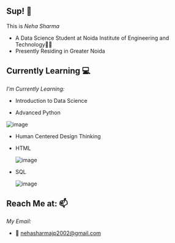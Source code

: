 <h2>Sup! 👋</h2>

This is _Neha Sharma_
- A Data Science Student at Noida Institute of Engineering and Technology👩‍🎓
- Presently Residing in Greater Noida

<h2>Currently Learning 💻</h2>

_I’m Currently Learning:_

- Introduction to Data Science

- Advanced Python

![image](https://user-images.githubusercontent.com/110185548/181935889-94ebe857-cc01-4653-9928-4365d70ac852.png)

- Human Centered Design Thinking

- HTML

    ![image](https://user-images.githubusercontent.com/110185548/181936025-277d736b-20ee-429b-85b5-51610fd333e0.png)

- SQL
  
  ![image](https://user-images.githubusercontent.com/110185548/181935993-04a03343-e3c3-4dae-8023-249987848ffe.png)


<h2>Reach Me at: 📫</h2>

_My Email:_
- 📩 <a href="mailto:nehasharmajp2002@gmail.com">nehasharmajp2002@gmail.com</a>
